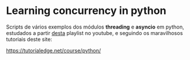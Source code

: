 # Learning concurrency in python
Scripts de vários exemplos dos módulos **threading** e **asyncio** em python, estudados a partir [desta](https://www.youtube.com/watch?v=zvswM5pY-mk&list=PLzUGFf4GhXBLEQsoOfLzhH6JKybt8I5Ec) playlist no youtube, e seguindo os maravilhosos tutoriais deste site:

https://tutorialedge.net/course/python/

